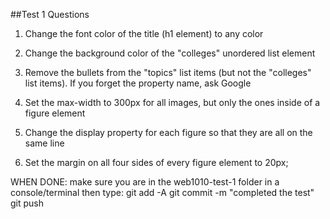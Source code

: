 ##Test 1 Questions

1. Change the font color of the title (h1 element) to any color

2. Change the background color of the "colleges" unordered list element

3. Remove the bullets from the "topics" list items (but not the "colleges" list items).
If you forget the property name, ask Google

4. Set the max-width to 300px for all images, but only the ones inside of a figure element

5. Change the display property for each figure so that they are all on the same line

6. Set the margin on all four sides of every figure element to 20px;


WHEN DONE:
make sure you are in the web1010-test-1 folder in a console/terminal then type:
git add -A
git commit -m "completed the test"
git push
